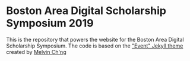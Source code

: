 # Boston Area Digital Scholarship Symposium 2019

This is the repository that powers the website for the Boston Area Digital Scholarship Symposium. The code is based on the ["Event" Jekyll theme](https://github.com/melvinchng/event-jekyll-theme) created by [Melvin Ch'ng](https://melvinchng.github.io/)
